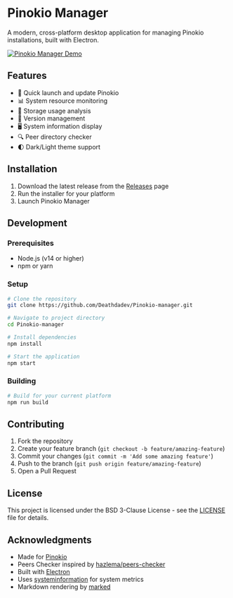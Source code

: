 # Pinokio Manager

A modern, cross-platform desktop application for managing Pinokio installations, built with Electron.

[![Pinokio Manager Demo](https://img.youtube.com/vi/33R4o87nSRk/maxresdefault.jpg)](https://youtu.be/33R4o87nSRk)

## Features

- 🚀 Quick launch and update Pinokio
- 📊 System resource monitoring
- 💾 Storage usage analysis
- 🔄 Version management
- 🖥️ System information display
- 🔍 Peer directory checker
- 🌓 Dark/Light theme support

## Installation

1. Download the latest release from the [Releases](https://github.com/Deathdadev/Pinokio-manager/releases) page
2. Run the installer for your platform
3. Launch Pinokio Manager

## Development

### Prerequisites

- Node.js (v14 or higher)
- npm or yarn

### Setup

```bash
# Clone the repository
git clone https://github.com/Deathdadev/Pinokio-manager.git

# Navigate to project directory
cd Pinokio-manager

# Install dependencies
npm install

# Start the application
npm start
```

### Building

```bash
# Build for your current platform
npm run build
```

## Contributing

1. Fork the repository
2. Create your feature branch (`git checkout -b feature/amazing-feature`)
3. Commit your changes (`git commit -m 'Add some amazing feature'`)
4. Push to the branch (`git push origin feature/amazing-feature`)
5. Open a Pull Request

## License

This project is licensed under the BSD 3-Clause License - see the [LICENSE](LICENSE) file for details.

## Acknowledgments

- Made for [Pinokio](https://pinokio.computer/)
- Peers Checker inspired by [hazlema/peers-checker](https://github.com/hazlema/peers-checker)
- Built with [Electron](https://www.electronjs.org/)
- Uses [systeminformation](https://www.npmjs.com/package/systeminformation) for system metrics
- Markdown rendering by [marked](https://www.npmjs.com/package/marked) 
